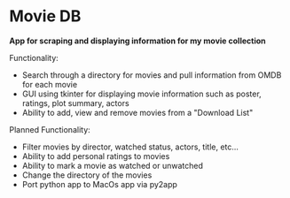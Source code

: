 # Movie DB 
**App for scraping and displaying information for my movie collection**

Functionality:
* Search through a directory for movies and pull information from  OMDB for each movie
* GUI using tkinter for displaying movie information such as poster, ratings, plot summary, actors
* Ability to add, view and remove movies from a "Download List"

Planned Functionality: 
* Filter movies by director, watched status, actors, title, etc...
* Ability to add personal ratings to movies
* Ability to mark a movie as watched or unwatched
* Change the directory of the movies
* Port python app to MacOs app via py2app
